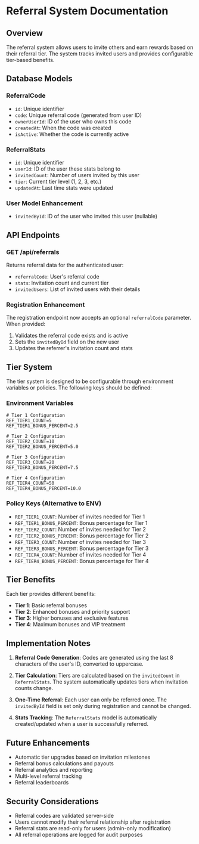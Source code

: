 # Referral System Documentation

## Overview

The referral system allows users to invite others and earn rewards based on their referral tier. The system tracks invited users and provides configurable tier-based benefits.

## Database Models

### ReferralCode
- `id`: Unique identifier
- `code`: Unique referral code (generated from user ID)
- `ownerUserId`: ID of the user who owns this code
- `createdAt`: When the code was created
- `isActive`: Whether the code is currently active

### ReferralStats
- `id`: Unique identifier
- `userId`: ID of the user these stats belong to
- `invitedCount`: Number of users invited by this user
- `tier`: Current tier level (1, 2, 3, etc.)
- `updatedAt`: Last time stats were updated

### User Model Enhancement
- `invitedById`: ID of the user who invited this user (nullable)

## API Endpoints

### GET /api/referrals
Returns referral data for the authenticated user:
- `referralCode`: User's referral code
- `stats`: Invitation count and current tier
- `invitedUsers`: List of invited users with their details

### Registration Enhancement
The registration endpoint now accepts an optional `referralCode` parameter. When provided:
1. Validates the referral code exists and is active
2. Sets the `invitedById` field on the new user
3. Updates the referrer's invitation count and stats

## Tier System

The tier system is designed to be configurable through environment variables or policies. The following keys should be defined:

### Environment Variables
```env
# Tier 1 Configuration
REF_TIER1_COUNT=5
REF_TIER1_BONUS_PERCENT=2.5

# Tier 2 Configuration  
REF_TIER2_COUNT=10
REF_TIER2_BONUS_PERCENT=5.0

# Tier 3 Configuration
REF_TIER3_COUNT=20
REF_TIER3_BONUS_PERCENT=7.5

# Tier 4 Configuration
REF_TIER4_COUNT=50
REF_TIER4_BONUS_PERCENT=10.0
```

### Policy Keys (Alternative to ENV)
- `REF_TIER1_COUNT`: Number of invites needed for Tier 1
- `REF_TIER1_BONUS_PERCENT`: Bonus percentage for Tier 1
- `REF_TIER2_COUNT`: Number of invites needed for Tier 2
- `REF_TIER2_BONUS_PERCENT`: Bonus percentage for Tier 2
- `REF_TIER3_COUNT`: Number of invites needed for Tier 3
- `REF_TIER3_BONUS_PERCENT`: Bonus percentage for Tier 3
- `REF_TIER4_COUNT`: Number of invites needed for Tier 4
- `REF_TIER4_BONUS_PERCENT`: Bonus percentage for Tier 4

## Tier Benefits

Each tier provides different benefits:

- **Tier 1**: Basic referral bonuses
- **Tier 2**: Enhanced bonuses and priority support
- **Tier 3**: Higher bonuses and exclusive features
- **Tier 4**: Maximum bonuses and VIP treatment

## Implementation Notes

1. **Referral Code Generation**: Codes are generated using the last 8 characters of the user's ID, converted to uppercase.

2. **Tier Calculation**: Tiers are calculated based on the `invitedCount` in `ReferralStats`. The system automatically updates tiers when invitation counts change.

3. **One-Time Referral**: Each user can only be referred once. The `invitedById` field is set only during registration and cannot be changed.

4. **Stats Tracking**: The `ReferralStats` model is automatically created/updated when a user is successfully referred.

## Future Enhancements

- Automatic tier upgrades based on invitation milestones
- Referral bonus calculations and payouts
- Referral analytics and reporting
- Multi-level referral tracking
- Referral leaderboards

## Security Considerations

- Referral codes are validated server-side
- Users cannot modify their referral relationship after registration
- Referral stats are read-only for users (admin-only modification)
- All referral operations are logged for audit purposes
